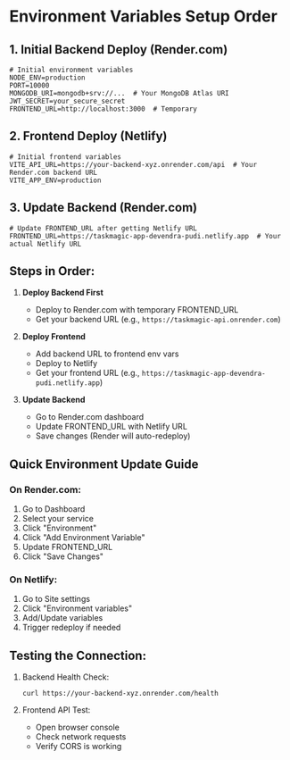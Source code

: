 # Environment Variables Setup Order

## 1. Initial Backend Deploy (Render.com)
```env
# Initial environment variables
NODE_ENV=production
PORT=10000
MONGODB_URI=mongodb+srv://...  # Your MongoDB Atlas URI
JWT_SECRET=your_secure_secret
FRONTEND_URL=http://localhost:3000  # Temporary
```

## 2. Frontend Deploy (Netlify)
```env
# Initial frontend variables
VITE_API_URL=https://your-backend-xyz.onrender.com/api  # Your Render.com backend URL
VITE_APP_ENV=production
```

## 3. Update Backend (Render.com)
```env
# Update FRONTEND_URL after getting Netlify URL
FRONTEND_URL=https://taskmagic-app-devendra-pudi.netlify.app  # Your actual Netlify URL
```

## Steps in Order:

1. **Deploy Backend First**
   - Deploy to Render.com with temporary FRONTEND_URL
   - Get your backend URL (e.g., `https://taskmagic-api.onrender.com`)

2. **Deploy Frontend**
   - Add backend URL to frontend env vars
   - Deploy to Netlify
   - Get your frontend URL (e.g., `https://taskmagic-app-devendra-pudi.netlify.app`)

3. **Update Backend**
   - Go to Render.com dashboard
   - Update FRONTEND_URL with Netlify URL
   - Save changes (Render will auto-redeploy)

## Quick Environment Update Guide

### On Render.com:
1. Go to Dashboard
2. Select your service
3. Click "Environment"
4. Click "Add Environment Variable"
5. Update FRONTEND_URL
6. Click "Save Changes"

### On Netlify:
1. Go to Site settings
2. Click "Environment variables"
3. Add/Update variables
4. Trigger redeploy if needed

## Testing the Connection:
1. Backend Health Check:
   ```
   curl https://your-backend-xyz.onrender.com/health
   ```

2. Frontend API Test:
   - Open browser console
   - Check network requests
   - Verify CORS is working 